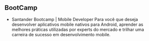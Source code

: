 ## BootCamp

- Santander Bootcamp | Mobile Developer
Para você que deseja desenvolver aplicativos mobile nativos para Android, aprender as melhores práticas utilizadas por experts do mercado e trilhar uma carreira de sucesso em desenvolvimento mobile.

